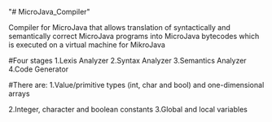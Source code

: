 "# MicroJava_Compiler" 

Compiler for MicroJava that allows translation of syntactically and semantically correct MicroJava programs into MicroJava bytecodes which is executed on a virtual machine for MikroJava

#Four stages
  1.Lexis Analyzer
  2.Syntax Analyzer
  3.Semantics Analyzer
  4.Code Generator

#There are:
  1.Value/primitive types (int, char and bool) and one-dimensional arrays
  
  2.Integer, character and boolean constants
  3.Global and local variables
